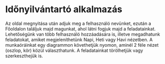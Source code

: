 # Időnyilvántartó alkalmazás

Az oldal megnyitása után adjuk meg a felhasználó nevünket, ezután a Főoldalon találjuk majd magunkat, ahol látni fogjuk majd a feladatainkat.
Lehetőségünk van több felhasználó hozzáadására is, illetve megadhatunk feladatokat, amiket megjeleníthetünk Napi, Heti vagy Havi nézetben. 
A munkaóráinkat egy diagrammon követhetjük nyomon, aminél 2 féle nézet (oszlop, kör) közül választhatunk.
A feladatainkat törölhetjük vagy szerkeszthejük is.

